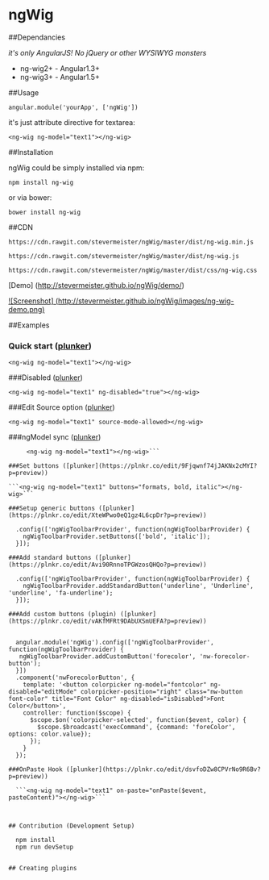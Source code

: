 ngWig
=====

##Dependancies

*it's only AngularJS! No jQuery or other WYSIWYG monsters*

 - ng-wig2+ - Angular1.3+
 - ng-wig3+ - Angular1.5+


##Usage

    angular.module('yourApp', ['ngWig'])

it's just attribute directive for textarea:

    <ng-wig ng-model="text1"></ng-wig>

##Installation

ngWig could be simply installed via npm:

    npm install ng-wig

or via bower:

    bower install ng-wig

##CDN

    https://cdn.rawgit.com/stevermeister/ngWig/master/dist/ng-wig.min.js

    https://cdn.rawgit.com/stevermeister/ngWig/master/dist/ng-wig.js

    https://cdn.rawgit.com/stevermeister/ngWig/master/dist/css/ng-wig.css


[Demo] (http://stevermeister.github.io/ngWig/demo/)  

[![Screenshot] (http://stevermeister.github.io/ngWig/images/ng-wig-demo.png)](http://stevermeister.github.io/ngWig/demo/)


##Examples

### Quick start ([plunker](https://plnkr.co/edit/IaTeHRUdWU1WUJnUiftl?p=preview))
  ```<ng-wig ng-model="text1"></ng-wig>```    
  
###Disabled ([plunker](https://plnkr.co/edit/og1wRflbWfqyC8S4edzs?p=preview)) 

  ```<ng-wig ng-model="text1" ng-disabled="true"></ng-wig>```

###Edit Source option ([plunker](https://plnkr.co/edit/JVOI2l2gnZMKORMWjAEZ?p=preview)) 

  ```<ng-wig ng-model="text1" source-mode-allowed></ng-wig>```

###ngModel sync ([plunker](https://plnkr.co/edit/8owI0CDjoos8DArlc10g?p=preview))  

  ```  <ng-wig ng-model="text1"></ng-wig>
       <ng-wig ng-model="text1"></ng-wig>``` 

###Set buttons ([plunker](https://plnkr.co/edit/9Fjqwnf74jJAKNx2cMYI?p=preview))  

  ```<ng-wig ng-model="text1" buttons="formats, bold, italic"></ng-wig>``` 

###Setup generic buttons ([plunker](https://plnkr.co/edit/XteWPwo0eQ1gz4L6cpDr?p=preview))  

    .config(['ngWigToolbarProvider', function(ngWigToolbarProvider) {
      ngWigToolbarProvider.setButtons(['bold', 'italic']);
    }]);

###Add standard buttons ([plunker](https://plnkr.co/edit/Avi90RnnoTPGWzosQHQo?p=preview)) 
 
    .config(['ngWigToolbarProvider', function(ngWigToolbarProvider) {
      ngWigToolbarProvider.addStandardButton('underline', 'Underline', 'underline', 'fa-underline');
    }]);
 
###Add custom buttons (plugin) ([plunker](https://plnkr.co/edit/vAKfMFRt9DAbUXSmUEFA?p=preview)) 

 
    angular.module('ngWig').config(['ngWigToolbarProvider', function(ngWigToolbarProvider) {
     ngWigToolbarProvider.addCustomButton('forecolor', 'nw-forecolor-button');
    }])
    .component('nwForecolorButton', {
      template: '<button colorpicker ng-model="fontcolor" ng-disabled="editMode" colorpicker-position="right" class="nw-button font-color" title="Font Color" ng-disabled="isDisabled">Font Color</button>',
      controller: function($scope) {
        $scope.$on('colorpicker-selected', function($event, color) {
          $scope.$broadcast('execCommand', {command: 'foreColor', options: color.value});
        });
      }
    });
 
###OnPaste Hook ([plunker](https://plnkr.co/edit/dsvfoDZw8CPVrNo9R6Bv?p=preview))  

    ```<ng-wig ng-model="text1" on-paste="onPaste($event, pasteContent)"></ng-wig>```    
    


## Contribution (Development Setup)

    npm install
    npm run devSetup
    
    
## Creating plugins
